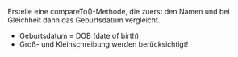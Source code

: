
Erstelle eine compareTo()-Methode, die zuerst den Namen und bei Gleichheit dann das Geburtsdatum vergleicht.

<div class="hint">

- Geburtsdatum = DOB (date of birth)
- Groß- und Kleinschreibung werden berücksichtigt!

</div>